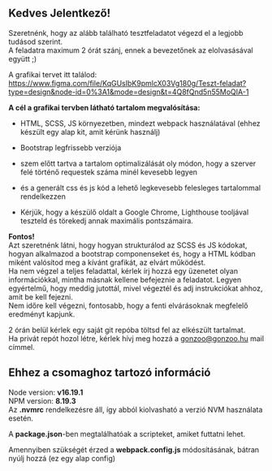 ## Kedves Jelentkező!

Szeretnénk, hogy az alább található tesztfeladatot végezd el a legjobb tudásod szerint. \
A feladatra maximum 2 órát szánj, ennek a bevezetőnek az elolvasásával együtt ;)

A grafikai tervet itt találod: \
https://www.figma.com/file/KqGUsIbK9pmlcX03Vg180g/Teszt-feladat?type=design&node-id=0%3A1&mode=design&t=4Q8fQnd5n55MoQIA-1

**A cél a grafikai tervben látható tartalom megvalósítása:**
- HTML, SCSS, JS környezetben, mindezt webpack használatával (ehhez készült egy alap kit, amit kérünk használj)
- Bootstrap legfrissebb verziója
- szem előtt tartva a tartalom optimalizálását oly módon, hogy a szerver felé történő requestek száma minél kevesebb legyen
- és a generált css és js kód a lehető legkevesebb felesleges tartalommal rendelkezzen

- Kérjük, hogy a készülő oldalt a Google Chrome, Lighthouse tooljával teszteld és törekedj annak maximális pontszámaira.

**Fontos!** \
Azt szeretnénk látni, hogy hogyan strukturálod az SCSS és JS kódokat, hogyan alkalmazod a bootstrap componenseket és, hogy a HTML kódban miként valósítod meg a kívánt grafikát, az elvárt működést. \
Ha nem végzel a teljes feladattal, kérlek írj hozzá egy üzenetet olyan információkkal, mintha másnak kellene befejeznie a feladatot. Legyen egyértelmű, hogy meddig jutottál, mivel végeztél és adj instrukciókat ahhoz, amit be kell fejezni. \
Nem időre kell végezni, fontosabb, hogy a fenti elvárásoknak megfelelő eredményt kapjunk.

2 órán belül kérlek egy saját git repóba töltsd fel az elkészült tartalmat. \
Ha privát repót hozol létre, kérlek hívj meg hozzá a gonzoo@gonzoo.hu mail címmel.

## Ehhez a csomaghoz tartozó információ
Node version: **v16.19.1** \
NPM version: **8.19.3** \
Az **.nvmrc** rendelkezésre áll, így abból kiolvasható a verzió NVM használata esetén.

A **package.json**-ben megtalálhatóak a scripteket, amiket futtatni lehet.

Amennyiben szükségét érzed a **webpack.config.js** módosításának, bátran nyúlj hozzá (ez egy alap config)

